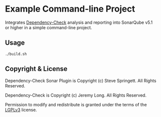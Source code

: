 Example Command-line Project
=====================================

Integrates [Dependency-Check] analysis and reporting into SonarQube v5.1 or higher in a simple command-line project.

Usage
-------------------

```
./build.sh
```

Copyright & License
-------------------

Dependency-Check Sonar Plugin is Copyright (c) Steve Springett. All Rights Reserved.

Dependency-Check is Copyright (c) Jeremy Long. All Rights Reserved.

Permission to modify and redistribute is granted under the terms of the [LGPLv3] license.

  [LGPLv3]: http://www.gnu.org/licenses/lgpl.txt
  [Dependency-Check]: https://www.owasp.org/index.php/OWASP_Dependency_Check
